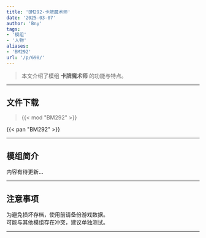 ```yaml
---
title: 'BM292-卡牌魔术师'
date: '2025-03-07'
author: 'Bny'
tags:
- '模组'
- '人物'
aliases:
- 'BM292'
url: '/p/698/'
---
```


> 本文介绍了模组 **卡牌魔术师** 的功能与特点。

---

## 文件下载  

> {{< mod "BM292" >}}  

{{< pan "BM292" >}}  

---

## 模组简介

>  
内容有待更新...  

---

## 注意事项

>  
为避免损坏存档，使用前请备份游戏数据。  
可能与其他模组存在冲突，建议单独测试。  

---

